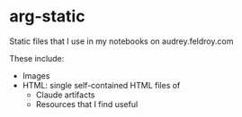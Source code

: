 # arg-static

Static files that I use in my notebooks on audrey.feldroy.com

These include:

* Images
* HTML: single self-contained HTML files of
    * Claude artifacts
    * Resources that I find useful
